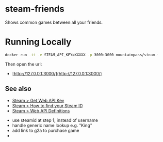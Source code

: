 # steam-friends

Shows common games between all your friends.

# Running Locally

```sh
docker run -it -e STEAM_API_KEY=XXXXX -p 3000:3000 mountainpass/steam-friends
```

Then open the url:

- [http://127.0.0.1:3000/](http://127.0.0.1:3000/)

## See also

- [Steam > Get Web API Key](http://steamcommunity.com/dev/apikey)
- [Steam > How to find your Steam ID](https://steamcommunity.com/sharedfiles/filedetails/?id=209000244)
- [Steam > Web API Definitions](https://developer.valvesoftware.com/wiki/Steam_Web_API)

* use steamid at step 1, instead of username
* handle generic name lookup e.g. "King"
* add link to g2a to purchase game
*

